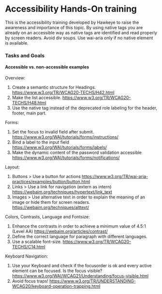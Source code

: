 # Accessibility Hands-On training

This is the accessibility training developed by Hawkeye to raise the awareness and importance of this topic.
By using native tags you are already on an accessible way as native tags are identified and read properly by screen readers. Avoid div soups. Use wai-aria only if no native element is available.


### Tasks and Goals
#### Accessible vs. non-accessible examples

Overview:
1. Create a semantic structure for Headings. https://www.w3.org/TR/WCAG20-TECHS/H42.html
2. Make the list accessible. https://www.w3.org/TR/WCAG20-TECHS/H48.html
3. Use the native tag instead of the deprecated role labeling for the header, footer, main part.

Forms: 
1. Set the focus to invalid field after submit. https://www.w3.org/WAI/tutorials/forms/instructions/
2. Bind a label to the input field https://www.w3.org/WAI/tutorials/forms/labels/
3. Make the dynamic content of the password validation accessible https://www.w3.org/WAI/tutorials/forms/notifications/
  
Layout: 
1. Buttons > Use a button for actions https://www.w3.org/TR/wai-aria-practices/examples/button/button.html
2. Links > Use a link for navigation (extern as intern) https://webaim.org/techniques/hypertext/link_text
3. Images > Use alternative text in order to explain the meaning of an image or hide them for screen readers. https://webaim.org/techniques/alttext/

Colors, Contrasts, Language and Fontsize:
1. Enhance the contrasts in order to achieve a minimum value of 4.5:1 (Level AA) https://webaim.org/articles/contrast/
2. Define the correct language for paragraph with different languages.
3. Use a scalable font-size. https://www.w3.org/TR/WCAG20-TECHS/C14.html
  
Keyboard Navigation: 
1. Use your Keyboard and check if the focusorder is ok and every active element can be focused. Is the focus visible? https://www.w3.org/WAI/WCAG21/Understanding/focus-visible.html
2. Avoid focus traps! https://www.w3.org/TR/UNDERSTANDING-WCAG20/keyboard-operation-trapping.html